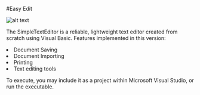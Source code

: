 #Easy Edit

![alt text](https://github.com/gurveerdhindsa/SimpleTextEditor/blob/master/Screenshots/Interface.PNG)

The SimpleTextEditor is a reliable, lightweight text editor created from scratch using Visual Basic.
Features implemented in this version:
<li>Document Saving</>
<li>Document Importing</>
<li>Printing</>
<li>Text editing tools</>

To execute, you may include it as a project within Microsoft Visual Studio, or run the executable.


